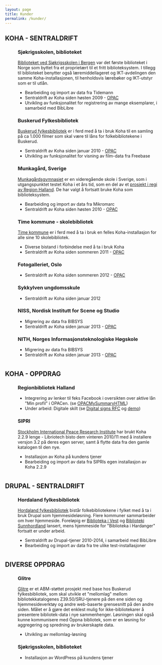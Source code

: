 ```yaml
---
layout: page
title: Kunder
permalink: /kunder/
---
```


<h2>KOHA - SENTRALDRIFT</h2>

<div style="margin-left: 3em;">

<h3>Sjøkrigsskolen, biblioteket</h3>

<p><a href="http://sksk.wordpress.com/">Biblioteket ved Sjøkrigsskolen i Bergen</a> var det første biblioteket i Norge som byttet fra et proprietært til et fritt biblioteksystem. I tillegg til biblioteket benytter også læremiddellageret og IKT-avdelingen den samme Koha-installasjonen, til henholdsvis lærebøker og IKT-utstyr som er til utlån.</p>
<ul>
<li>Bearbeiding og import av data fra Tidemann</li>
<li>Sentraldrift av Koha siden høsten 2009 - <a href="http://sksk.bibkat.no/">OPAC</a></li>
<li>Utvikling av funksjonalitet for registrering av mange eksemplarer, i samarbeid med BibLibre</li>
</ul>

<h3>Buskerud Fylkesbibliotek</h3>

<p><a href="http://www.buskerud.fylkesbibl.no/">Buskerud fylkesbibliotek</a> er i ferd med å ta i bruk Koha til en samling på ca 1.000 filmer som skal være til låns for folkebibliotekene i Buskerud.</p>
<ul>
<li>Sentraldrift av Koha siden januar 2010 - <a href="http://buskfylk.bibkat.no/">OPAC</a></li>
</li>
<li>Utvikling av funksjonalitet for visning av film-data fra Freebase</li>
</ul>

<h3>Munkagård, Sverige</h3>

<p><a href="http://www.regionhalland.se/vara-skolor/munkagardsgymnasiet/">Munkagårdsgymnasiet</a> er en videregående skole i Sverige, som i utgangspunktet testet Koha i et års tid, som en del av et 
<a href="http://blogg.regionhalland.se/koha">prosjekt i regi av Region Halland</a>. De har valgt å fortsatt bruke Koha som biblioteksystem.</p>
<ul>
<li>Bearbeiding og import av data fra Mikromarc</li>
<li>Sentraldrift av Koha siden høsten 2010 - <a href="http://munkagard.bibkat.se/">OPAC</a></li>
</ul>

<h3>Time kommune - skolebibliotek</h3>

<p><a href="http://www.time.kommune.no/">Time kommune</a> er i ferd med å ta i bruk en felles Koha-installasjon for alle sine 10 skolebibliotek.</p>
<ul>
<li>Diverse bistand i forbindelse med å ta i bruk Koha</li>
<li>Sentraldrift av Koha siden sommeren 2011 - <a href="http://time-skulebibliotek.no/">OPAC</a></li>
</ul>

<h3>Fotogalleriet, Oslo</h3>
<ul>
<li>Sentraldrift av Koha siden sommeren 2012 - <a href="http://fotogalleriet.bibkat.no/">OPAC</a></li>
</ul>

<h3>Sykkylven ungdomsskule</h3>
<ul>
<li>Sentraldrift av Koha siden januar 2012</li>
</ul>

<h3>NISS, Nordisk Institutt for Scene og Studio</h3>
<ul>
<li>Migrering av data fra BIBSYS</li>
<li>Sentraldrift av Koha siden januar 2013 - <a href="http://niss.bibkat.no/">OPAC</a></li>
</ul>

<h3>NITH, Norges Informasjonsteknologiske Høgskole</h3>
<ul>
<li>Migrering av data fra BIBSYS</li>
<li>Sentraldrift av Koha siden januar 2013 - <a href="http://nith.bibkat.no/">OPAC</a></li>
</ul>

</div>

<h2 style="margin-top: 2em;">KOHA - OPPDRAG</h2>

<div style="margin-left: 3em;">

<h3>Regionbibliotek Halland</h3>
<ul>
<li>Integrering av lenker til feks Facebook i oversikten over aktive lån "Min profil" i OPACen. (se <a href="http://manual.koha-community.org/3.8/en/administration.html#OPACMySummaryHTML">OPACMySummaryHTML</a>)</li>
<li>Under arbeid: Digitale skilt (se <a href="http://wiki.koha-community.org/wiki/Digital_signs_RFC">Digital signs RFC</a> og <a href="http://kohawip.libriotech.no/">demo</a>)</li>
</ul>

<h3>SIPRI</h3>
<p><a href="http://www.sipri.org/">Stockholm International Peace Research Institute</a> har brukt Koha 2.2.9 lenge - Libriotech bisto dem vinteren 2010/11 med å installere versjon 3.2 på deres egen server, samt å flytte data fra den gamle katalogen til den nye.</p>
<ul>
<li>Installasjon av Koha på kundens tjener</li>
<li>Bearbeiding og import av data fra SIPRIs egen installasjon av Koha 2.2.9</li>
</ul>
</blockquote>

</div>

<h2 style="margin-top: 2em;">DRUPAL - SENTRALDRIFT</h2>

<div style="margin-left: 3em;">

<h3>Hordaland fylkesbibliotek</h3>
<p><a href="http://www.hordaland.no/Hordaland-fylkeskommune/Kultur/Fylkesbiblioteket/">Hordaland fylkesbibliotek</a> bistår folkebibliotekene i fylket med å ta i bruk Drupal som hjemmesideløsning. Flere kommuner sammarbeider om hver hjemmeside. Foreløpig er <a href="http://biblioteka.ivest.no/">Biblioteka i Vest</a> og <a href="http://sunnbib.no/">Biblioteki Sunnhordland</a> lansert, mens hjemmeside for "Biblioteka i Hardanger" fortsatt er under arbeid.</p>
<ul>
<li>Sentraldrift av Drupal-tjener 2010-2014, i samarbeid med BibLibre</li>
<li>Bearbeiding og import av data fra tre ulike test-installasjoner</li>
</ul>

</div>

<h2 style="margin-top: 2em;">DIVERSE OPPDRAG</h2>

<div style="margin-left: 3em;">

<h3>Glitre</h3>
<p><a href="http://glitre.wordpress.com/">Glitre</a> er et ABM-støttet prosjekt med base hos Buskerud fylkesbibliotek, som skal utvikle et "mellomlag" mellom bibliotekkatalogenes Z39.50/SRU-tjenere på den ene siden og hjemmesideverktøy og andre web-baserte grensesnitt på den andre siden. Målet er å gjøre det enklest mulig for ikke-bibliotekarer å presentere bibliotek-data i nye sammenhenger. Løsningen skal også kunne kommunisere med Öppna bibliotek, som er en løsning for aggregering og spredning av brukerskapte data. 
<ul>
<li>Utvikling av mellomlag-løsning</li>
</ul>

<h3>Sjøkrigsskolen, biblioteket</h3>
<ul>
<li>Installasjon av WordPress på kundens tjener</li>
</ul>

</div>

